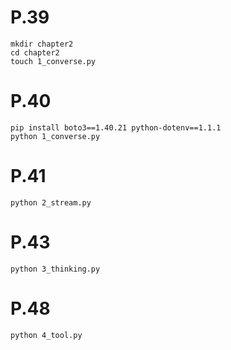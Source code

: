 # P.39

```
mkdir chapter2
cd chapter2
touch 1_converse.py
```

# P.40

```
pip install boto3==1.40.21 python-dotenv==1.1.1
python 1_converse.py
```

# P.41

```
python 2_stream.py
```

# P.43

```
python 3_thinking.py
```

# P.48

```
python 4_tool.py
```